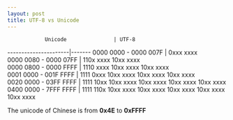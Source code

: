 ```yaml
---
layout: post
title: UTF-8 vs Unicode
---
```


                Unicode               | UTF-8
----------------------|-------
0000 0000 - 0000 007F | 0xxx xxxx    
0000 0080 - 0000 07FF | 110x xxxx 10xx xxxx    
0000 0800 - 0000 FFFF | 1110 xxxx 10xx xxxx 10xx xxxx    
0001 0000 - 001F FFFF | 1111 0xxx 10xx xxxx 10xx xxxx 10xx xxxx    
0020 0000 - 03FF FFFF | 1111 10xx 10xx xxxx 10xx xxxx 10xx xxxx 10xx xxxx    
0400 0000 - 7FFF FFFF | 1111 110x 10xx xxxx 10xx xxxx 10xx xxxx 10xx xxxx 10xx xxxx    

The unicode of Chinese is from **0x4E** to **0xFFFF**

